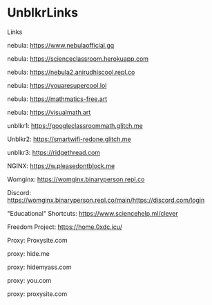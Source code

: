 # UnblkrLinks
Links

nebula: https://www.nebulaofficial.gq

nebula: https://scienceclassroom.herokuapp.com

nebula: https://nebula2.anirudhiscool.repl.co

nebula: https://youaresupercool.lol

nebula: https://mathmatics-free.art

nebula: https://visualmath.art

unblkr1: https://googleclassroommath.glitch.me

Unblkr2: https://smartwifi-redone.glitch.me

unblkr3: https://ridgethread.com

NGINX: https://w.pleasedontblock.me

Womginx: https://womginx.binaryperson.repl.co

Discord: https://womginx.binaryperson.repl.co/main/https://discord.com/login

"Educational" Shortcuts: https://www.sciencehelp.ml/clever

Freedom Project: https://home.0xdc.icu/

Proxy: Proxysite.com

proxy: hide.me

proxy: hidemyass.com

proxy: you.com

proxy: proxysite.com



